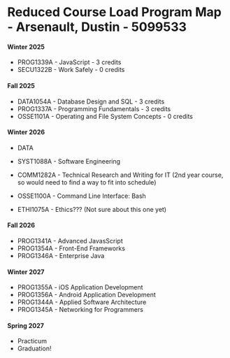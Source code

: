 # Reduced Course Load Program Map - Arsenault, Dustin - 5099533

#### Winter 2025

* PROG1339A - JavaScript - 3 credits
* SECU1322B - Work Safely - 0 credits

#### Fall 2025

* DATA1054A - Database Design and SQL - 3 credits
* PROG1337A - Programming Fundamentals - 3 credits
* OSSE1101A - Operating and File System Concepts - 0 credits

#### Winter 2026

* DATA

* SYST1088A - Software Engineering
* COMM1282A - Technical Research and Writing for IT (2nd year course, so would need to find a way to fit into schedule)
* OSSE1100A - Command Line Interface: Bash 
* ETHI1075A - Ethics??? (Not sure about this one yet)

#### Fall 2026

* PROG1341A - Advanced JavasScript
* PROG1354A - Front-End Frameworks
* PROG1346A - Enterprise Java

#### Winter 2027

* PROG1355A - iOS Application Development
* PROG1356A - Android Application Development
* PROG1344A - Applied Software Architecture
* PROG1345A - Networking for Programmers

#### Spring 2027

* Practicum
* Graduation!



